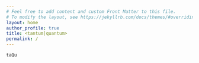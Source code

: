 ```yaml
---
# Feel free to add content and custom Front Matter to this file.
# To modify the layout, see https://jekyllrb.com/docs/themes/#overriding-theme-defaults
layout: home
author_profile: true
title: <tantum|quantum>
permalink: /
---
```


``taQu``
